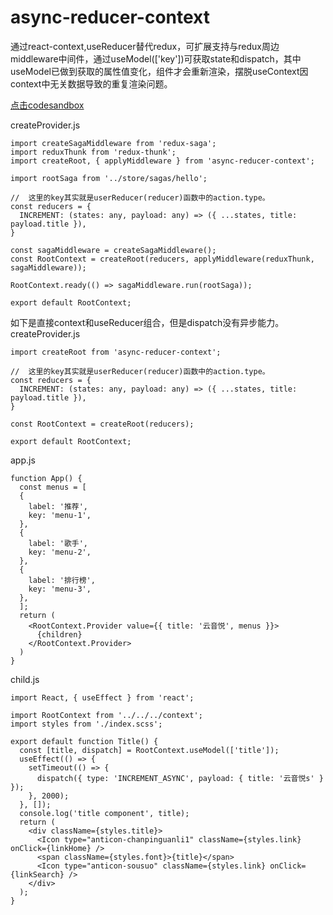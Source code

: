 # async-reducer-context
通过react-context,useReducer替代redux，可扩展支持与redux周边middleware中间件，通过useModel(['key'])可获取state和dispatch，其中useModel已做到获取的属性值变化，组件才会重新渲染，摆脱useContext因context中无关数据导致的重复渲染问题。

[点击codesandbox](https://codesandbox.io/s/gallant-smoke-zmp0u?file=/src/index.js)


createProvider.js
```
import createSagaMiddleware from 'redux-saga';
import reduxThunk from 'redux-thunk';
import createRoot, { applyMiddleware } from 'async-reducer-context';

import rootSaga from '../store/sagas/hello';

//  这里的key其实就是userReducer(reducer)函数中的action.type。
const reducers = {
  INCREMENT: (states: any, payload: any) => ({ ...states, title: payload.title }),
}

const sagaMiddleware = createSagaMiddleware();
const RootContext = createRoot(reducers, applyMiddleware(reduxThunk, sagaMiddleware));

RootContext.ready(() => sagaMiddleware.run(rootSaga));

export default RootContext;
```


如下是直接context和useReducer组合，但是dispatch没有异步能力。
createProvider.js
```
import createRoot from 'async-reducer-context';

//  这里的key其实就是userReducer(reducer)函数中的action.type。
const reducers = {
  INCREMENT: (states: any, payload: any) => ({ ...states, title: payload.title }),
}

const RootContext = createRoot(reducers);

export default RootContext;
```



app.js
```
function App() {
  const menus = [
  {
    label: '推荐',
    key: 'menu-1',
  },
  {
    label: '歌手',
    key: 'menu-2',
  },
  {
    label: '排行榜',
    key: 'menu-3',
  },
  ];
  return (
    <RootContext.Provider value={{ title: '云音悦', menus }}>
      {children}
    </RootContext.Provider>
  )
}
```

child.js
```
import React, { useEffect } from 'react';

import RootContext from '../../../context';
import styles from './index.scss';

export default function Title() {
  const [title, dispatch] = RootContext.useModel(['title']);
  useEffect(() => {
    setTimeout(() => {
      dispatch({ type: 'INCREMENT_ASYNC', payload: { title: '云音悦s' } });
    }, 2000);
  }, []);
  console.log('title component', title);
  return (
    <div className={styles.title}>
      <Icon type="anticon-chanpinguanli1" className={styles.link} onClick={linkHome} />
      <span className={styles.font}>{title}</span>
      <Icon type="anticon-sousuo" className={styles.link} onClick={linkSearch} />
    </div>
  );
}

```
